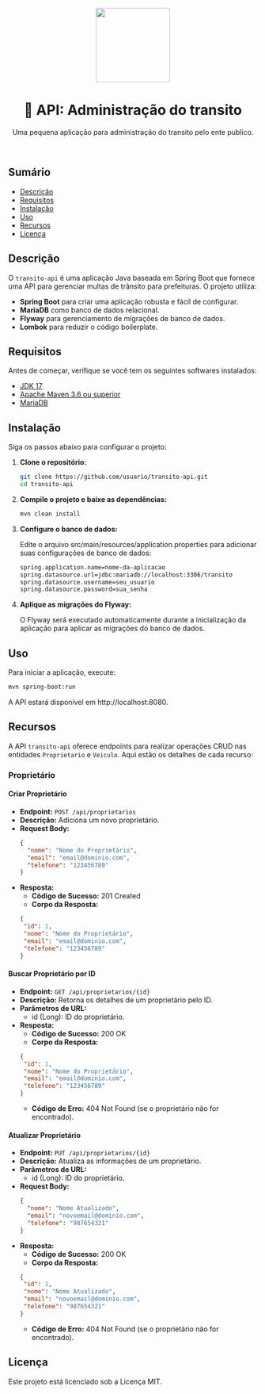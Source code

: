 <center>
  <p align="center">
    <img src="https://icon-library.com/images/java-icon-png/java-icon-png-15.jpg"  width="150" />
  </p>  
  <h1 align="center">🚀 API: Administração do transito</h1>
  <p align="center">
    Uma pequena aplicação para administração do transito pelo ente publico.
  </p>
</center>
<br />

## Sumário

- [Descrição](#descrição)
- [Requisitos](#requisitos)
- [Instalação](#instalação)
- [Uso](#uso)
- [Recursos](#recursos)
- [Licença](#licença)

## Descrição

O `transito-api` é uma aplicação Java baseada em Spring Boot que fornece uma API para gerenciar multas de trânsito para prefeituras. O projeto utiliza:

- **Spring Boot** para criar uma aplicação robusta e fácil de configurar.
- **MariaDB** como banco de dados relacional.
- **Flyway** para gerenciamento de migrações de banco de dados.
- **Lombok** para reduzir o código boilerplate.

## Requisitos

Antes de começar, verifique se você tem os seguintes softwares instalados:

- [JDK 17](https://www.oracle.com/java/technologies/javase-jdk17-downloads.html)
- [Apache Maven 3.6 ou superior](https://maven.apache.org/download.cgi)
- [MariaDB](https://mariadb.org/download/)

## Instalação

Siga os passos abaixo para configurar o projeto:

1. **Clone o repositório:**

   ```bash
   git clone https://github.com/usuario/transito-api.git
   cd transito-api
    ```
2. **Compile o projeto e baixe as dependências:**

   ```bash
   mvn clean install
    ```
3. **Configure o banco de dados:**

    Edite o arquivo src/main/resources/application.properties para adicionar suas configurações de banco de dados:
   ```bash
   spring.application.name=nome-da-aplicacao
   spring.datasource.url=jdbc:mariadb://localhost:3306/transito
   spring.datasource.username=seu_usuario
   spring.datasource.password=sua_senha
    ```

4. **Aplique as migrações do Flyway:**

    O Flyway será executado automaticamente durante a inicialização da aplicação para aplicar as migrações do banco de dados.


## Uso
Para iniciar a aplicação, execute:

   ```bash
   mvn spring-boot:run
   ```

A API estará disponível em http://localhost:8080.

## Recursos

A API `transito-api` oferece endpoints para realizar operações CRUD nas entidades `Proprietario` e `Veiculo`. Aqui estão os detalhes de cada recurso:

### Proprietário

#### Criar Proprietário

- **Endpoint:** `POST /api/proprietarios`
- **Descrição:** Adiciona um novo proprietário.
- **Request Body:**
  ```json
  {
    "nome": "Nome do Proprietário",
    "email": "email@dominio.com",
    "telefone": "123456789"
  }
- **Resposta:**
  - **Código de Sucesso:** 201 Created 
  - **Corpo da Resposta:**
  ```json
  {
   "id": 1,
   "nome": "Nome do Proprietário",
   "email": "email@dominio.com",
   "telefone": "123456789"
  }

#### Buscar Proprietário por ID

- **Endpoint:** `GET /api/proprietarios/{id}`
- **Descrição:** Retorna os detalhes de um proprietário pelo ID.
- **Parâmetros de URL:**
    - id (Long): ID do proprietário.
- **Resposta:**
    - **Código de Sucesso:** 200 OK
    - **Corpo da Resposta:**
  ```json
  {
   "id": 1,
   "nome": "Nome do Proprietário",
   "email": "email@dominio.com",
   "telefone": "123456789"
  }
  ```
  - **Código de Erro:** 404 Not Found (se o proprietário não for encontrado).

#### Atualizar Proprietário
- **Endpoint:** `PUT /api/proprietarios/{id}`
- **Descrição:** Atualiza as informações de um proprietário.
- **Parâmetros de URL:**
   - id (Long): ID do proprietário.
- **Request Body:**
  ```json
  {
    "nome": "Nome Atualizado",
    "email": "novoemail@dominio.com",
    "telefone": "987654321"
  }
  ```
- **Resposta:**
    - **Código de Sucesso:** 200 OK
    - **Corpo da Resposta:**
  ```json
  {
   "id": 1,
   "nome": "Nome Atualizado",
   "email": "novoemail@dominio.com",
   "telefone": "987654321"
  }
  ```
    - **Código de Erro:** 404 Not Found (se o proprietário não for encontrado).

## Licença
Este projeto está licenciado sob a Licença MIT.